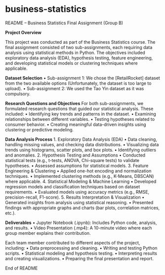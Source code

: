 # business-statistics
README – Business Statistics Final Assignment (Group B)

**Project Overview**

This project was conducted as part of the Business Statistics course. The final assignment consisted of two sub-assignments, each requiring data analysis using statistical methods in Python. The objectives included exploratory data analysis (EDA), hypothesis testing, feature engineering, and developing statistical models or clustering techniques where applicable.

**Dataset Selection**
	•	Sub-assignment 1: We chose the [RetailRocket] dataset from the two available options (Unfortunately, the dataset is too large to upload). 
	•	Sub-assignment 2: We used the Tao Yin dataset as it was compulsory.

**Research Questions and Objectives**
For both sub-assignments, we formulated research questions that guided our statistical analysis. These included:
	•	Identifying key trends and patterns in the dataset.
	•	Examining relationships between different variables.
	•	Testing hypotheses related to consumer behavior.
	•	Creating meaningful data-driven insights using clustering or predictive modeling.

**Data Analysis Process**
	1.	Exploratory Data Analysis (EDA)
	•	Data cleaning, handling missing values, and checking data distributions.
	•	Visualizing data trends using histograms, scatter plots, and box plots.
	•	Identifying outliers and anomalies.
	2.	Hypothesis Testing and Assumptions
	•	Conducted statistical tests (e.g., t-tests, ANOVA, Chi-square tests) to validate hypotheses.
	•	Assessed assumptions for statistical models.
	3.	Feature Engineering & Clustering
	•	Applied one-hot encoding and normalization techniques.
	•	Implemented clustering methods (e.g., K-Means, DBSCAN) where applicable.
	4.	Statistical Modeling & Machine Learning
	•	Developed regression models and classification techniques based on dataset requirements.
	•	Evaluated models using accuracy metrics (e.g., RMSE, precision-recall, F1-score).
	5.	Results Interpretation & Visualization
	•	Generated insights from analysis using statistical reasoning.
	•	Presented findings with appropriate graphs and charts (bar plots, correlation matrices, etc.).

**Deliverables**
	•	Jupyter Notebook (.ipynb): Includes Python code, analysis, and results.
	•	Video Presentation (.mp4): A 10-minute video where each group member explains their contribution.

Each team member contributed to different aspects of the project, including:
	•	Data preprocessing and cleaning.
	•	Writing and testing Python scripts.
	•	Statistical modeling and hypothesis testing.
	•	Interpreting results and creating visualizations.
	•	Preparing the final presentation and report.

End of README
